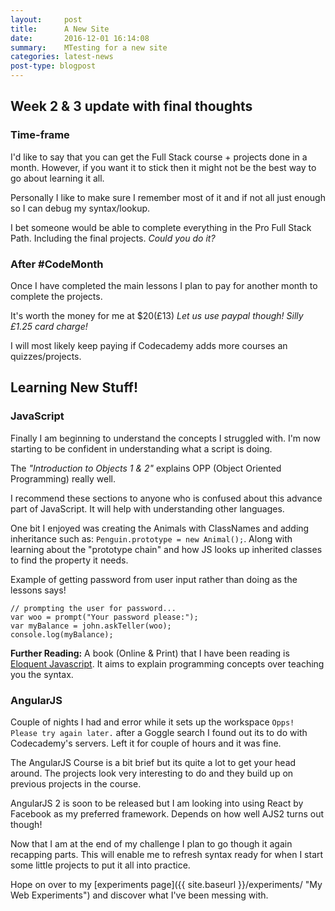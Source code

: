```yaml
---
layout:     post
title:      A New Site
date:       2016-12-01 16:14:08
summary:    MTesting for a new site
categories: latest-news
post-type: blogpost
---
```


## Week 2 & 3 update with final thoughts

### Time-frame
I'd like to say that you can get the Full Stack course + projects done in a month. However, if you want it to stick then it might not be the best way to go about learning it all.

Personally I like to make sure I remember most of it and if not all just enough so I can debug my syntax/lookup.

I bet someone would be able to complete everything in the Pro Full Stack Path. Including the final projects. *Could you do it?*

### After #CodeMonth
Once I have completed the main lessons I plan to pay for another month to complete the projects.

It's worth the money for me at $20(£13)
*Let us use paypal though! Silly £1.25 card charge!*

I will most likely keep paying if Codecademy adds more courses an quizzes/projects.

## Learning New Stuff!

### JavaScript
Finally I am beginning to understand the concepts I struggled with. I'm now starting to be confident in understanding what a script is doing.

The *"Introduction to Objects 1 & 2"* explains OPP (Object Oriented Programming) really well.

I recommend these sections to anyone who is confused about this advance part of JavaScript. It will help with understanding other languages.

One bit I enjoyed was creating the Animals with ClassNames and adding inheritance such as:
`Penguin.prototype = new Animal();`. Along with learning about the "prototype chain" and how JS looks up inherited classes to find the property it needs.

Example of getting password from user input rather than doing as the lessons says!

	// prompting the user for password...
	var woo = prompt("Your password please:");
	var myBalance = john.askTeller(woo);
	console.log(myBalance);

**Further Reading:**
A book (Online & Print) that I have been reading is [Eloquent Javascript](http://eloquentjavascript.net/ "Eloquent Javascript"). It aims to explain  programming concepts over teaching you the syntax.

### AngularJS
Couple of nights I had and error while it sets up the workspace `Opps! Please try again later.` after a Goggle search I found out its to do with Codecademy's servers. Left it for couple of hours and it was fine.

The AngularJS Course is a bit brief but its quite a lot to get your head around. The projects look very interesting to do and they build up on previous projects in the course.

AngularJS 2 is soon to be released but I am looking into using React by Facebook as my preferred framework. Depends on how well AJS2 turns out though!

Now that I am at the end of my challenge I plan to go though it again recapping parts. This will enable me to refresh syntax ready for when I start some little projects to put it all into practice.

Hope on over to my [experiments page]({{ site.baseurl }}/experiments/ "My Web Experiments") and discover what I've been messing with.
